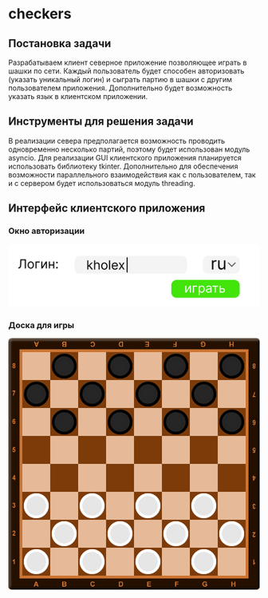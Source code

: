 # checkers

## Постановка задачи
Разрабатываем клиент северное приложение позволяющее играть в шашки по сети. Каждый пользователь будет способен авторизовать (указать уникальный логин) и сыграть партию в шашки с другим пользователем приложения.  Дополнительно будет возможность указать язык в клиентском приложении.


## Инструменты для решения задачи
В реализации севера предполагается возможность проводить одновременно несколько партий, поэтому будет использован модуль asyncio. Для реализации GUI клиентского приложения планируется использовать библиотеку tkinter. Дополнительно для обеспечения возможности параллельного взаимодействия как с пользователем, так и с сервером будет использоваться модуль threading.

## Интерфейс клиентского приложения

### Окно авторизации
![image](https://github.com/kholex/checkers/blob/main/images/Authorization.png)

### Доска для игры
![image](https://github.com/kholex/checkers/blob/main/images/Board.png)
